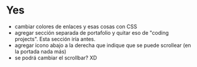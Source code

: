 
# Yes

<!-- * redondear bordes de los divs dentro de los containers -->
<!-- * poner titulo en todas las secciones -->
<!-- * extender bio -->
<!-- * extender información en la sección de contenidos -->
<!-- * mejorar de alguna forma la sección de contacto [No sé que más poner xDD] -->
<!-- * agregar navbar -->
<!-- * agregar footer -->
<!-- * resolver bug de que el viewport al menos debería ser el tamaño de los componentes internos -->
<!-- * agregar sombras a cards y divs -->
<!-- * crear favicon -->
<!-- * hacer imagenes personalizadas -->
  <!-- * portada -->
  <!-- * quizá avatar de la portada -->
  <!-- * contenidos -->
  <!-- * caming content -->
  <!-- * personal -->
  <!-- * coding projects -->

* cambiar colores de enlaces y esas cosas con CSS
* agregar sección separada de portafolio y quitar eso de "coding projects". Esta sección iría antes.
* agregar icono abajo a la derecha que indique que se puede scrollear (en la portada nada más)
* se podrá cambiar el scrollbar? XD
